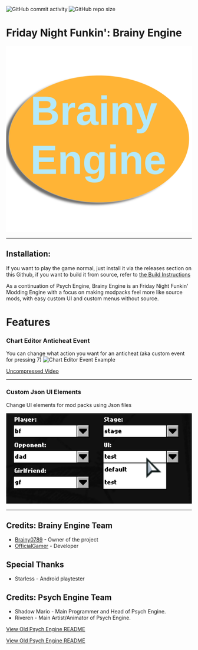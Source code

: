 ![GitHub commit activity](https://img.shields.io/github/commit-activity/t/Brainfunk-Team/FNF-BrainyEngine)
![GitHub repo size](https://img.shields.io/github/repo-size/Brainfunk-Team/FNF-BrainyEngine)

<h1 style="font-size: 60;">Friday Night Funkin': Brainy Engine</h1>
<center>
<img width=800 alt="Brainy Engine Logo" style="justify-content: center" src="https://github.com/Brainfunk-Team/FNF-BrainyEngine/blob/main/art/brainyengine-logo.png?raw=true">
</center>

---

## Installation:

If you want to play the game normal, just install it via the releases section on this Github, if you want to build it from source, refer to [the Build Instructions](/docs/BUILDING.md)

As a continuation of Psych Engine, Brainy Engine is an Friday Night Funkin' Modding Engine with a focus on making modpacks feel more like source mods, with easy custom UI and custom menus without source.

# Features

### Chart Editor Anticheat Event
You can change what action you want for an anticheat (aka custom event for pressing 7)
![Chart Editor Event Example](https://github.com/Brainfunk-Team/FNF-BrainyEngine/blob/dbda54ca42e320020c245b6f4293d495ab5a8fee/.files/7EventTriggerShowcase.gif)

[Uncompressed Video](https://file.garden/aDqJCnK_agzywFQ6/.github/FNF-BrainyEngine/Media/Videos/7EventTriggerShowcase_Uncompressed.mp4)

---

### Custom Json UI Elements 
Change UI elements for mod packs using Json files

![](https://github.com/Brainfunk-Team/FNF-BrainyEngine/blob/fb0be8c22862a3293dc6c5ce753c154cd5fd2e11/.files/customui.png)

---
## Credits: Brainy Engine Team
* [Brainy0789](https://github.com/Brainy0789) - Owner of the project
* [OfficialGamer](https://github.com/Official3Gamer) - Developer

## Special Thanks
* Starless - Android playtester

## Credits: Psych Engine Team
* Shadow Mario - Main Programmer and Head of Psych Engine.
* Riveren - Main Artist/Animator of Psych Engine.

[View Old Psych Engine README](https://github.com/Brainfunk-Team/FNF-BrainyEngine/blob/8f59cb8e3c23c3fc012e61c6e4b7d1e927318846/PSYCH-README.md)

[View Old Psych Engine README](https://github.com/Brainfunk-Team/FNF-BrainyEngine/blob/8f59cb8e3c23c3fc012e61c6e4b7d1e927318846/PSYCH-README.md)
